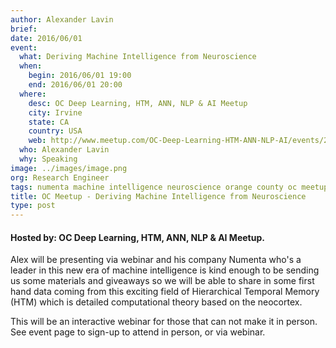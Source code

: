 ```yaml
---
author: Alexander Lavin
brief:
date: 2016/06/01
event:
  what: Deriving Machine Intelligence from Neuroscience
  when:
    begin: 2016/06/01 19:00
    end: 2016/06/01 20:00
  where:
    desc: OC Deep Learning, HTM, ANN, NLP & AI Meetup
    city: Irvine
    state: CA
    country: USA
    web: http://www.meetup.com/OC-Deep-Learning-HTM-ANN-NLP-AI/events/230346144/
  who: Alexander Lavin
  why: Speaking
image: ../images/image.png
org: Research Engineer
tags: numenta machine intelligence neuroscience orange county oc meetup
title: OC Meetup - Deriving Machine Intelligence from Neuroscience
type: post
---
```


#### Hosted by: OC Deep Learning, HTM, ANN, NLP & AI Meetup.

Alex will be presenting via webinar and his company Numenta who's a leader in
this new era of machine intelligence is kind enough to be sending us some
materials and giveaways so we will be able to share in some first hand data
coming from this exciting field of Hierarchical Temporal Memory (HTM) which is
detailed computational theory based on the neocortex.

This will be an interactive webinar for those that can not make it in person.
See event page to sign-up to attend in person, or via webinar.
